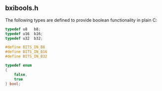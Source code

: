 ## bxibools.h 

The following types are defined to provide boolean functionality in plain C:
```c
typedef u8   b8;
typedef u16  b16;
typedef u32  b32;
```
```c
#define BITS_IN_B8
#define BITS_IN_B16
#define BITS_IN_B32
```
```c
typedef enum
{
    false,
    true
} bool;
```